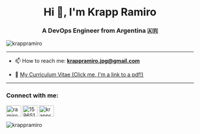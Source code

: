 <!--
made with: https://rahuldkjain.github.io/gh-profile-readme-generator/
**KrappRamiro/KrappRamiro** is a ✨ _special_ ✨ repository because its `README.md` (this file) appears on your GitHub profile.
-->
<h1 align="center">Hi 👋, I'm Krapp Ramiro</h1>
<h3 align="center">A DevOps Engineer from Argentina 🇦🇷</h3>

<p align="left">
	<img
		src="https://komarev.com/ghpvc/?username=krappramiro&label=Profile%20views&color=0e75b6&style=flat"
		alt="krappramiro"
	/>
</p>

---

- 📫 How to reach me: **krappramiro.jpg@gmail.com**
 

- 📄 [My Curriculum Vitae (Click me, I'm a link to a pdf!)](https://drive.google.com/file/d/185BAPunYX7QazSNkDJN5cf_hZH7EiKE4/view?usp=sharing)

---

<h3 align="left">Connect with me:</h3>
<p align="left">
	<a href="https://linkedin.com/in/ramiro krapp" target="blank"
		><img
			align="center"
			src="https://raw.githubusercontent.com/rahuldkjain/github-profile-readme-generator/master/src/images/icons/Social/linked-in-alt.svg"
			alt="ramiro krapp"
			height="30"
			width="40"
	/></a>
	<a href="https://stackoverflow.com/users/15965186" target="blank"
		><img
			align="center"
			src="https://raw.githubusercontent.com/rahuldkjain/github-profile-readme-generator/master/src/images/icons/Social/stack-overflow.svg"
			alt="15965186"
			height="30"
			width="40"
	/></a>
	<a href="https://www.hackerrank.com/krappramiro" target="blank"
		><img
			align="center"
			src="https://raw.githubusercontent.com/rahuldkjain/github-profile-readme-generator/master/src/images/icons/Social/hackerrank.svg"
			alt="krappramiro"
			height="30"
			width="40"
	/></a>
</p>
	<img
		align="center"
		src="https://github-readme-stats.vercel.app/api?username=krappramiro&show_icons=true&theme=gruvbox&locale=en"
		alt="krappramiro"
	/>
</p>
